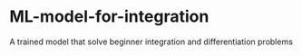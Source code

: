 # ML-model-for-integration
A trained model that solve beginner integration and differentiation problems
